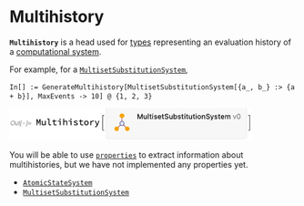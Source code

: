 # Multihistory

**`Multihistory`** is a head used for [types](/Documentation/Types/README.md) representing an evaluation history of a
[computational system](/Documentation/Systems/README.md).

For example, for a [`MultisetSubstitutionSystem`](/Documentation/Systems/MultisetSubstitutionSystem.md),

```wl
In[] := GenerateMultihistory[MultisetSubstitutionSystem[{a_, b_} :> {a + b}], MaxEvents -> 10] @ {1, 2, 3}
```

<img src="/Documentation/Images/MultisetMultihistory.png"
     width="426.6"
     alt="Out[] = MultiHistory[... MultisetSubstitutionSystem v0 ...]">

You will be able to use [`properties`](/Documentation/Properties/README.md) to extract information about multihistories,
but we have not implemented any properties yet.

* [`AtomicStateSystem`](AtomicStateSystem0.md)
* [`MultisetSubstitutionSystem`](MultisetSubstitutionSystem0.md)
